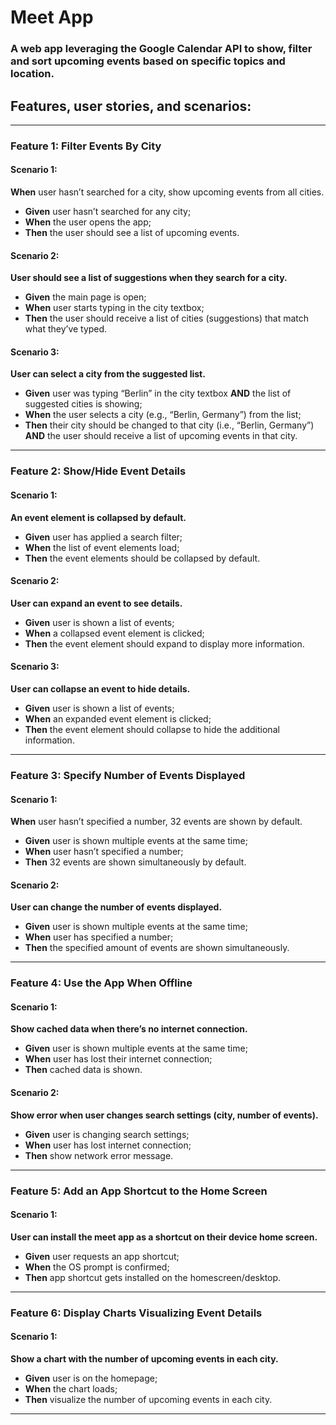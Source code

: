 # **Meet App**

### A web app leveraging the Google Calendar API to show, filter and sort upcoming events based on specific topics and location.

## **Features, user stories, and scenarios:**

---

### **Feature 1: Filter Events By City**

#### **Scenario 1:**

**When** user hasn’t searched for a city, show upcoming events from all cities.

- **Given** user hasn’t searched for any city;
- **When** the user opens the app;
- **Then** the user should see a list of upcoming events.

#### **Scenario 2:**

**User should see a list of suggestions when they search for a city.**

- **Given** the main page is open;
- **When** user starts typing in the city textbox;
- **Then** the user should receive a list of cities (suggestions) that match what they’ve typed.

#### **Scenario 3:**

**User can select a city from the suggested list.**

- **Given** user was typing “Berlin” in the city textbox **AND** the list of suggested cities is showing;
- **When** the user selects a city (e.g., “Berlin, Germany”) from the list;
- **Then** their city should be changed to that city (i.e., “Berlin, Germany”) **AND** the user should receive a list of upcoming events in that city.

---

### **Feature 2: Show/Hide Event Details**

#### **Scenario 1:**

**An event element is collapsed by default.**

- **Given** user has applied a search filter;
- **When** the list of event elements load;
- **Then** the event elements should be collapsed by default.

#### **Scenario 2:**

**User can expand an event to see details.**

- **Given** user is shown a list of events;
- **When** a collapsed event element is clicked;
- **Then** the event element should expand to display more information.

#### **Scenario 3:**

**User can collapse an event to hide details.**

- **Given** user is shown a list of events;
- **When** an expanded event element is clicked;
- **Then** the event element should collapse to hide the additional information.

---

### **Feature 3: Specify Number of Events Displayed**

#### **Scenario 1:**

**When** user hasn’t specified a number, 32 events are shown by default.

- **Given** user is shown multiple events at the same time;
- **When** user hasn’t specified a number;
- **Then** 32 events are shown simultaneously by default.

#### **Scenario 2:**

**User can change the number of events displayed.**

- **Given** user is shown multiple events at the same time;
- **When** user has specified a number;
- **Then** the specified amount of events are shown simultaneously.

---

### **Feature 4: Use the App When Offline**

#### **Scenario 1:**

**Show cached data when there’s no internet connection.**

- **Given** user is shown multiple events at the same time;
- **When** user has lost their internet connection;
- **Then** cached data is shown.

#### **Scenario 2:**

**Show error when user changes search settings (city, number of events).**

- **Given** user is changing search settings;
- **When** user has lost internet connection;
- **Then** show network error message.

---

### **Feature 5: Add an App Shortcut to the Home Screen**

#### **Scenario 1:**

**User can install the meet app as a shortcut on their device home screen.**

- **Given** user requests an app shortcut;
- **When** the OS prompt is confirmed;
- **Then** app shortcut gets installed on the homescreen/desktop.

---

### **Feature 6: Display Charts Visualizing Event Details**

#### **Scenario 1:**

**Show a chart with the number of upcoming events in each city.**

- **Given** user is on the homepage;
- **When** the chart loads;
- **Then** visualize the number of upcoming events in each city.

---
